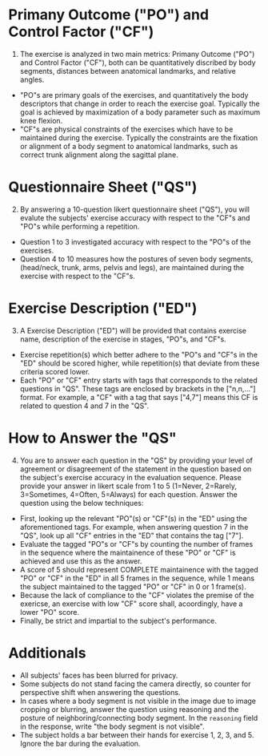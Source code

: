 # Primany Outcome ("PO") and Control Factor ("CF")
1. The exercise is analyzed in two main metrics: Primany Outcome ("PO") and Control Factor ("CF"), both can be quantitatively discribed by body segments, distances between anatomical landmarks, and relative angles.
- "PO"s are primary goals of the exercises, and quantitatively the body descriptors that change in order to reach the exercise goal. Typically the goal is achieved by maximization of a body parameter such as maximum knee flexion.
- "CF"s are physical constraints of the exercises which have to be maintained during the exercise. Typically the constraints are the fixation or alignment of a body segment to anatomical landmarks, such as correct trunk alignment along the sagittal plane.

# Questionnaire Sheet ("QS")
2. By answering a 10-question likert questionnaire sheet ("QS"), you will evalute the subjects' exercise accuracy with respect to the "CF"s and "PO"s while performing a repetition. 
- Question 1 to 3 investigated accuracy with respect to the "PO"s of the exercises.
- Question 4 to 10 measures how the postures of seven body segments, (head/neck, trunk, arms, pelvis and legs), are maintained during the exercise with respect to the "CF"s.

# Exercise Description ("ED")
3. A Exercise Description ("ED") will be provided that contains exercise name, description of the exercise in stages, "PO"s, and "CF"s.
- Exercise repetition(s) which better adhere to the "PO"s and "CF"s in the "ED" should be scored higher, while repetition(s) that deviate from these criteria scored lower.
- Each "PO" or "CF" entry starts with tags that corresponds to the related questions in "QS". These tags are enclosed by brackets in the ["n,n,..."] format. For example, a "CF" with a tag that says ["4,7"] means this CF is related to question 4 and 7 in the "QS".

# How to Answer the "QS"
4. You are to answer each question in the "QS" by providing your level of agreement or disagreement of the statement in the question based on the subject's exercise accuracy in the evaluation sequence. Please provide your answer in likert scale from 1 to 5 (1=Never, 2=Rarely, 3=Sometimes, 4=Often, 5=Always) for each question. Answer the question using the below techniques:
- First, looking up the relevant "PO"(s) or "CF"(s) in the "ED" using the aforementioned tags. For example, when answering question 7 in the "QS", look up all "CF" entries in the "ED" that contains the tag ["7"].
- Evaluate the tagged "PO"s or "CF"s by counting the number of frames in the sequence where the maintainence of these "PO" or "CF" is achieved and use this as the answer. 
- A score of 5 should represent COMPLETE maintainence with the tagged "PO" or "CF" in the "ED" in all 5 frames in the sequence, while 1 means the subject maintained to the tagged "PO" or "CF" in 0 or 1 frame(s).
- Because the lack of compliance to the "CF" violates the premise of the exericse, an exercise with low "CF" score shall, acoordingly, have a lower "PO" score.
- Finally, be strict and impartial to the subject's performance.

# Additionals
- All subjects' faces has been blurred for privacy.
- Some subjects do not stand facing the camera directly, so counter for perspective shift when answering the questions.
- In cases where a body segment is not visible in the image due to image cropping or blurring, answer the question using reasoning and the posture of neighboring/connecting body segment. In the `reasoning` field in the response, write "the body segment is not visible".
- The subject holds a bar between their hands for exercise 1, 2, 3, and 5. Ignore the bar during the evaluation.
